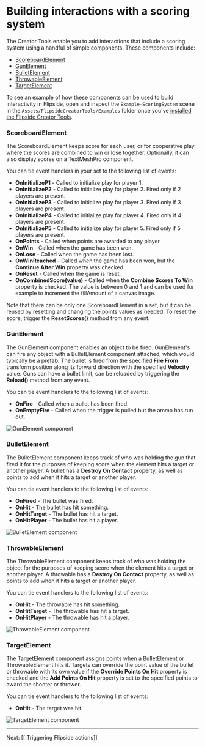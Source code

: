 # Building interactions with a scoring system

The Creator Tools enable you to add interactions that include a scoring system using a handful of simple components. These components include:

* [ScoreboardElement](#scoreboardelement)
* [GunElement](#gunelement)
* [BulletElement](#bulletelement)
* [ThrowableElement](#throwableelement)
* [TargetElement](#targetelement)

To see an example of how these components can be used to build interactivity in Flipside, open and inspect the `Example-ScoringSystem` scene in the `Assets/FlipsideCreatorTools/Examples` folder once you've [installed the Flipside Creator Tools](/docs/1.0/creator-tools/installation-and-setup).

### ScoreboardElement

The ScoreboardElement keeps score for each user, or for cooperative play where the scores are combined to win or lose together. Optionally, it can also display scores on a TextMeshPro component.

You can tie event handlers in your set to the following list of events:

* **OnInitializeP1** - Called to initialize play for player 1.
* **OnInitializeP2** - Called to initialize play for player 2. Fired only if 2 players are present.
* **OnInitializeP3** - Called to initialize play for player 3. Fired only if 3 players are present.
* **OnInitializeP4** - Called to initialize play for player 4. Fired only if 4 players are present.
* **OnInitializeP5** - Called to initialize play for player 5. Fired only if 5 players are present.
* **OnPoints** - Called when points are awarded to any player.
* **OnWin** - Called when the game has been won.
* **OnLose** - Called when the game has been lost.
* **OnWinReached** - Called when the game has been won, but the **Continue After Win** property was checked.
* **OnReset** - Called when the game is reset.
* **OnCombinedScore(value)** - Called when the **Combine Scores To Win** property is checked. The value is between 0 and 1 and can be used for example to increment the fillAmount of a canvas image.

Note that there can be only one ScoreboardElement in a set, but it can be reused by resetting and changing the points values as needed. To reset the score, trigger the **ResetScores()** method from any event.

### GunElement

The GunElement component enables an object to be fired. GunElement's can fire any object with a BulletElement component attached, which would typically be a prefab. The bullet is fired from the specified **Fire From** transform position along its forward direction with the specified **Velocity** value. Guns can have a bullet limit, can be reloaded by triggering the **Reload()** method from any event.

You can tie event handlers to the following list of events:

* **OnFire** - Called when a bullet has been fired.
* **OnEmptyFire** - Called when the trigger is pulled but the ammo has run out.

![GunElement component](https://www.flipsidexr.com/files/docs/screenshots/gun-element.png)

### BulletElement

The BulletElement component keeps track of who was holding the gun that fired it for the purposes of keeping score when the element hits a target or another player. A bullet has a **Destroy On Contact** property, as well as points to add when it hits a target or another player.

You can tie event handlers to the following list of events:

* **OnFired** - The bullet was fired.
* **OnHit** - The bullet has hit something.
* **OnHitTarget** - The bullet has hit a target.
* **OnHitPlayer** - The bullet has hit a player.

![BulletElement component](https://www.flipsidexr.com/files/docs/screenshots/bullet-element.png)

### ThrowableElement

The ThrowableElement component keeps track of who was holding the object for the purposes of keeping score when the element hits a target or another player. A throwable has a **Destroy On Contact** property, as well as points to add when it hits a target or another player.

You can tie event handlers to the following list of events:

* **OnHit** - The throwable has hit something.
* **OnHitTarget** - The throwable has hit a target.
* **OnHitPlayer** - The throwable has hit a player.

![ThrowableElement component](https://www.flipsidexr.com/files/docs/screenshots/throwable-element.png)

### TargetElement

The TargetElement component assigns points when a BulletElement or ThrowableElement hits it. Targets can override the point value of the bullet or throwable with its own value if the **Override Points On Hit** property is checked and the **Add Points On Hit** property is set to the specified points to award the shooter or thrower.

You can tie event handlers to the following list of events:

* **OnHit** - The target was hit.

![TargetElement component](https://www.flipsidexr.com/files/docs/screenshots/target-element.png)

---

Next: [[:Triggering Flipside actions]]
